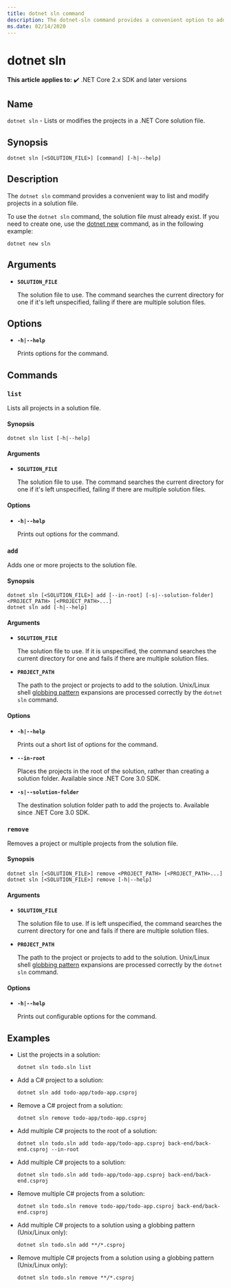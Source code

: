 ```yaml
---
title: dotnet sln command
description: The dotnet-sln command provides a convenient option to add, remove, and list projects in a solution file.
ms.date: 02/14/2020
---
```

# dotnet sln

**This article applies to:** ✔️ .NET Core 2.x SDK and later versions

## Name

`dotnet sln` - Lists or modifies the projects in a .NET Core solution file.

## Synopsis

```dotnetcli
dotnet sln [<SOLUTION_FILE>] [command] [-h|--help]
```

## Description

The `dotnet sln` command provides a convenient way to list and modify projects in a solution file.

To use the `dotnet sln` command, the solution file must already exist. If you need to create one, use the [dotnet new](dotnet-new.md) command, as in the following example:

```dotnetcli
dotnet new sln
```

## Arguments

- **`SOLUTION_FILE`**

  The solution file to use. The command searches the current directory for one if it's left unspecified, failing if there are multiple solution files.

## Options

- **`-h|--help`**

  Prints options for the command.

## Commands

### `list`

Lists all projects in a solution file.

#### Synopsis

```dotnetcli
dotnet sln list [-h|--help]
```
  
#### Arguments

- **`SOLUTION_FILE`**

  The solution file to use. The command searches the current directory for one if it's left unspecified, failing if there are multiple solution files.

#### Options

- **`-h|--help`**

  Prints out options for the command.
  
### `add`

Adds one or more projects to the solution file.

#### Synopsis

```dotnetcli
dotnet sln [<SOLUTION_FILE>] add [--in-root] [-s|--solution-folder] <PROJECT_PATH> [<PROJECT_PATH>...]
dotnet sln add [-h|--help]
```

#### Arguments

- **`SOLUTION_FILE`**

  The solution file to use. If it is unspecified, the command searches the current directory for one and fails if there are multiple solution files.

- **`PROJECT_PATH`**

  The path to the project or projects to add to the solution. Unix/Linux shell [globbing pattern](https://en.wikipedia.org/wiki/Glob_(programming)) expansions are processed correctly by the `dotnet sln` command.

#### Options

- **`-h|--help`**

  Prints out a short list of options for the command.

- **`--in-root`**

  Places the projects in the root of the solution, rather than creating a solution folder. Available since .NET Core 3.0 SDK.

- **`-s|--solution-folder`**

  The destination solution folder path to add the projects to. Available since .NET Core 3.0 SDK.

### `remove`

Removes a project or multiple projects from the solution file.

#### Synopsis

```dotnetcli
dotnet sln [<SOLUTION_FILE>] remove <PROJECT_PATH> [<PROJECT_PATH>...]
dotnet sln [<SOLUTION_FILE>] remove [-h|--help]
```

#### Arguments

- **`SOLUTION_FILE`**

  The solution file to use. If is left unspecified, the command searches the current directory for one and fails if there are multiple solution files.

- **`PROJECT_PATH`**

  The path to the project or projects to add to the solution. Unix/Linux shell [globbing pattern](https://en.wikipedia.org/wiki/Glob_(programming)) expansions are processed correctly by the `dotnet sln` command.

#### Options

- **`-h|--help`**

  Prints out configurable options for the command.

## Examples

- List the projects in a solution:

  ```dotnetcli
  dotnet sln todo.sln list
  ```

- Add a C# project to a solution:

  ```dotnetcli
  dotnet sln add todo-app/todo-app.csproj
  ```

- Remove a C# project from a solution:

  ```dotnetcli
  dotnet sln remove todo-app/todo-app.csproj
  ```

- Add multiple C# projects to the root of a solution:

  ```dotnetcli
  dotnet sln todo.sln add todo-app/todo-app.csproj back-end/back-end.csproj --in-root
  ```

- Add multiple C# projects to a solution:

  ```dotnetcli
  dotnet sln todo.sln add todo-app/todo-app.csproj back-end/back-end.csproj
  ```

- Remove multiple C# projects from a solution:

  ```dotnetcli
  dotnet sln todo.sln remove todo-app/todo-app.csproj back-end/back-end.csproj
  ```

- Add multiple C# projects to a solution using a globbing pattern (Unix/Linux only):

  ```dotnetcli
  dotnet sln todo.sln add **/*.csproj
  ```

- Remove multiple C# projects from a solution using a globbing pattern (Unix/Linux only):

  ```dotnetcli
  dotnet sln todo.sln remove **/*.csproj
  ```
